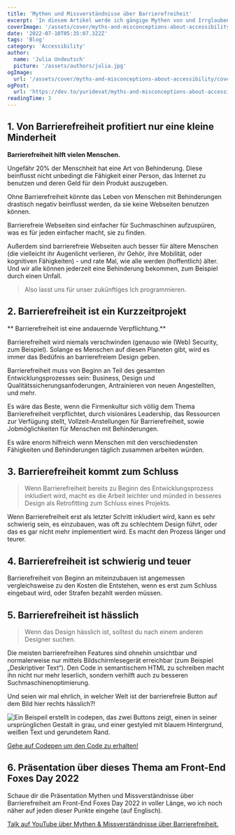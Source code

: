```yaml
---
title: 'Mythen und Missverständnisse über Barrierefreiheit'
excerpt: 'In diesem Artikel werde ich gängige Mythen von und Irrglauben gegenüber Barrierefreiheit addressieren, indem ich  Beispiele aufzeige, welche diese zu Nichte machen und Gründe für Barrierefreiheit unterstützt ...'
coverImage: '/assets/cover/myths-and-misconceptions-about-accessibility/cover.png'
date: '2022-07-10T05:35:07.322Z'
tags: 'Blog'
category: 'Accessibility'
author:
  name: 'Julia Undeutsch'
  picture: '/assets/authors/julia.jpg'
ogImage:
  url: '/assets/cover/myths-and-misconceptions-about-accessibility/cover.png'
ogPost:
  url: 'https://dev.to/yuridevat/myths-and-misconceptions-about-accessibility-48ab'
readingTime: 3
---
```


## 1. Von Barrierefreiheit profitiert nur eine kleine Minderheit

**Barrierefreiheit hilft vielen Menschen.**

Ungefähr 20% der Menschheit hat eine Art von Behinderung. Diese beinflusst nicht unbedingt die Fähigkeit einer Person, das Internet zu benutzen und deren Geld für dein Produkt auszugeben.

Ohne Barrierefreiheit könnte das Leben von Menschen mit Behinderungen drastisch negativ beinflusst werden, da sie keine Webseiten benutzen können.

Barrierefreie Webseiten sind einfacher für Suchmaschinen aufzuspüren, was es für jeden einfacher macht, sie zu finden.

Außerdem sind barrierefreie Webseiten auch besser für ältere Menschen (die vielleicht ihr Augenlicht verlieren, ihr Gehör, ihre Mobilität, oder kognitiven Fähigkeiten) - und rate Mal, wie alle werden (hoffentlich) älter. Und wir alle können jederzeit eine Behinderung bekommen, zum Beispiel durch einen Unfall.

> Also lasst uns für unser zukünftiges Ich programmieren.

## 2. Barrierefreiheit ist ein Kurzzeitprojekt

** Barrierefreiheit ist eine andauernde Verpflichtung.**

Barrierefreiheit wird niemals verschwinden (genauso wie (Web) Security, zum Beispiel). Solange es Menschen auf diesen Planeten gibt, wird es immer das Bedüfnis an barrierefreiem Design geben.

Barrierefreiheit muss von Beginn an Teil des gesamten Entwicklungsprozesses sein: Business, Design und Qualitätssicherungsanfoderungen, Antrainieren von neuen Angestellten, und mehr.

Es wäre das Beste, wenn die Firmenkultur sich völlig dem Thema Barrierefreiheit verpflichtet, durch visionäres Leadership, das Ressourcen zur Verfügung stellt, Vollzeit-Anstellungen für Barrierefreiheit, sowie Jobmöglichkeiten für Menschen mit Behinderungen.

Es wäre enorm hilfreich wenn Menschen mit den verschiedensten Fähigkeiten und Behinderungen täglich zusammen arbeiten würden.

## 3. Barrierefreiheit kommt zum Schluss

> Wenn Barrierefreiheit bereits zu Beginn des Entwicklungsprozess inkludiert wird, macht es die Arbeit leichter und münded in besseres Design als Retrofitting zum Schluss eines Projekts.

Wenn Barrierefreiheit erst als letzter Schritt inkludiert wird, kann es sehr schwierig sein, es einzubauen, was oft zu schlechtem Design führt, oder das es gar nicht mehr implementiert wird. Es macht den Prozess länger und teurer.

## 4. Barrierefreiheit ist schwierig und teuer

Barrierefreiheit von Beginn an miteinzubauen ist angemessen vergleichsweise zu den Kosten die Entstehen, wenn es erst zum Schluss eingebaut wird, oder Strafen bezahlt werden müssen.

## 5. Barrierefreiheit ist hässlich

> Wenn das Design hässlich ist, solltest du nach einem anderen Designer suchen.

Die meisten barrierefreihen Features sind ohnehin unsichtbar und normalerweise nur mittels Bildschirmlesegerät erreichbar (zum Beispiel „Deskriptiver Text“). Den Code in semantischem HTML zu schreiben macht ihn nicht nur mehr leserlich, sondern verhilft auch zu besseren Suchmaschinenoptimierung.

Und seien wir mal ehrlich, in welcher Welt ist der barrierefreie Button auf dem Bild hier rechts hässlich?!

![Ein Beispeil erstellt in codepen, das zwei Buttons zeigt, einen in seiner ursprünglichen Gestalt in grau, und einer gestyled mit blauem Hintergrund, weißen Text und gerundetem Rand.](/assets/cover/myths-and-misconceptions-about-accessibility/image-1.png)

[Gehe auf Codepen um den Code zu erhalten!](https://codepen.io/YuriDevAT/pen/eYMzpgw)

## 6. Präsentation über dieses Thema am Front-End Foxes Day 2022

Schaue dir die Präsentation Mythen und Missverständnisse über Barrierefreiheit am Front-End Foxes Day 2022 in voller Länge, wo ich noch näher auf jeden dieser Punkte eingehe (auf Englisch).

[Talk auf YouTube über Mythen & Missverständnisse über Barrierefreiheit.](https://www.youtube.com/watch?v=9goOuRJMEHY)
